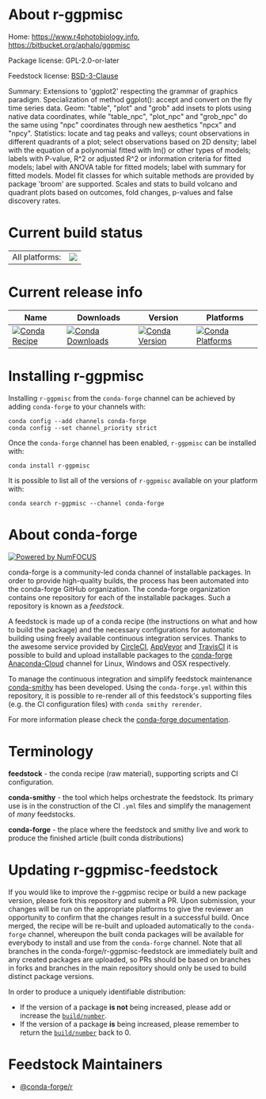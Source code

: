 About r-ggpmisc
===============

Home: https://www.r4photobiology.info, https://bitbucket.org/aphalo/ggpmisc

Package license: GPL-2.0-or-later

Feedstock license: [BSD-3-Clause](https://github.com/conda-forge/r-ggpmisc-feedstock/blob/master/LICENSE.txt)

Summary: Extensions to 'ggplot2' respecting the grammar of graphics paradigm. Specialization of method ggplot(): accept and convert on the fly time series data. Geom: "table", "plot" and "grob" add insets to plots using native data coordinates, while "table_npc", "plot_npc" and "grob_npc" do the same using "npc" coordinates through new aesthetics "npcx" and "npcy". Statistics: locate and tag peaks and valleys; count observations in different quadrants of a plot; select observations based on 2D density; label with the equation of a polynomial fitted with lm() or other types of models; labels with P-value, R^2 or adjusted R^2 or information criteria for fitted models; label with ANOVA table for fitted models; label with summary for fitted models. Model fit classes for which suitable methods are provided by package 'broom' are supported. Scales and stats to build volcano and quadrant plots based on outcomes, fold changes, p-values and false discovery rates.

Current build status
====================


<table><tr><td>All platforms:</td>
    <td>
      <a href="https://dev.azure.com/conda-forge/feedstock-builds/_build/latest?definitionId=3399&branchName=master">
        <img src="https://dev.azure.com/conda-forge/feedstock-builds/_apis/build/status/r-ggpmisc-feedstock?branchName=master">
      </a>
    </td>
  </tr>
</table>

Current release info
====================

| Name | Downloads | Version | Platforms |
| --- | --- | --- | --- |
| [![Conda Recipe](https://img.shields.io/badge/recipe-r--ggpmisc-green.svg)](https://anaconda.org/conda-forge/r-ggpmisc) | [![Conda Downloads](https://img.shields.io/conda/dn/conda-forge/r-ggpmisc.svg)](https://anaconda.org/conda-forge/r-ggpmisc) | [![Conda Version](https://img.shields.io/conda/vn/conda-forge/r-ggpmisc.svg)](https://anaconda.org/conda-forge/r-ggpmisc) | [![Conda Platforms](https://img.shields.io/conda/pn/conda-forge/r-ggpmisc.svg)](https://anaconda.org/conda-forge/r-ggpmisc) |

Installing r-ggpmisc
====================

Installing `r-ggpmisc` from the `conda-forge` channel can be achieved by adding `conda-forge` to your channels with:

```
conda config --add channels conda-forge
conda config --set channel_priority strict
```

Once the `conda-forge` channel has been enabled, `r-ggpmisc` can be installed with:

```
conda install r-ggpmisc
```

It is possible to list all of the versions of `r-ggpmisc` available on your platform with:

```
conda search r-ggpmisc --channel conda-forge
```


About conda-forge
=================

[![Powered by NumFOCUS](https://img.shields.io/badge/powered%20by-NumFOCUS-orange.svg?style=flat&colorA=E1523D&colorB=007D8A)](http://numfocus.org)

conda-forge is a community-led conda channel of installable packages.
In order to provide high-quality builds, the process has been automated into the
conda-forge GitHub organization. The conda-forge organization contains one repository
for each of the installable packages. Such a repository is known as a *feedstock*.

A feedstock is made up of a conda recipe (the instructions on what and how to build
the package) and the necessary configurations for automatic building using freely
available continuous integration services. Thanks to the awesome service provided by
[CircleCI](https://circleci.com/), [AppVeyor](https://www.appveyor.com/)
and [TravisCI](https://travis-ci.com/) it is possible to build and upload installable
packages to the [conda-forge](https://anaconda.org/conda-forge)
[Anaconda-Cloud](https://anaconda.org/) channel for Linux, Windows and OSX respectively.

To manage the continuous integration and simplify feedstock maintenance
[conda-smithy](https://github.com/conda-forge/conda-smithy) has been developed.
Using the ``conda-forge.yml`` within this repository, it is possible to re-render all of
this feedstock's supporting files (e.g. the CI configuration files) with ``conda smithy rerender``.

For more information please check the [conda-forge documentation](https://conda-forge.org/docs/).

Terminology
===========

**feedstock** - the conda recipe (raw material), supporting scripts and CI configuration.

**conda-smithy** - the tool which helps orchestrate the feedstock.
                   Its primary use is in the construction of the CI ``.yml`` files
                   and simplify the management of *many* feedstocks.

**conda-forge** - the place where the feedstock and smithy live and work to
                  produce the finished article (built conda distributions)


Updating r-ggpmisc-feedstock
============================

If you would like to improve the r-ggpmisc recipe or build a new
package version, please fork this repository and submit a PR. Upon submission,
your changes will be run on the appropriate platforms to give the reviewer an
opportunity to confirm that the changes result in a successful build. Once
merged, the recipe will be re-built and uploaded automatically to the
`conda-forge` channel, whereupon the built conda packages will be available for
everybody to install and use from the `conda-forge` channel.
Note that all branches in the conda-forge/r-ggpmisc-feedstock are
immediately built and any created packages are uploaded, so PRs should be based
on branches in forks and branches in the main repository should only be used to
build distinct package versions.

In order to produce a uniquely identifiable distribution:
 * If the version of a package **is not** being increased, please add or increase
   the [``build/number``](https://docs.conda.io/projects/conda-build/en/latest/resources/define-metadata.html#build-number-and-string).
 * If the version of a package **is** being increased, please remember to return
   the [``build/number``](https://docs.conda.io/projects/conda-build/en/latest/resources/define-metadata.html#build-number-and-string)
   back to 0.

Feedstock Maintainers
=====================

* [@conda-forge/r](https://github.com/conda-forge/r/)

